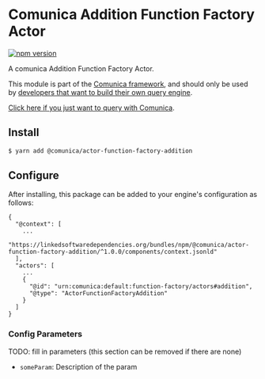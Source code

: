 # Comunica Addition Function Factory Actor

[![npm version](https://badge.fury.io/js/%40comunica%2Factor-function-factory-addition.svg)](https://www.npmjs.com/package/@comunica/actor-function-factory-addition)

A comunica Addition Function Factory Actor.

This module is part of the [Comunica framework](https://github.com/comunica/comunica),
and should only be used by [developers that want to build their own query engine](https://comunica.dev/docs/modify/).

[Click here if you just want to query with Comunica](https://comunica.dev/docs/query/).

## Install

```bash
$ yarn add @comunica/actor-function-factory-addition
```

## Configure

After installing, this package can be added to your engine's configuration as follows:
```text
{
  "@context": [
    ...
    "https://linkedsoftwaredependencies.org/bundles/npm/@comunica/actor-function-factory-addition/^1.0.0/components/context.jsonld"
  ],
  "actors": [
    ...
    {
      "@id": "urn:comunica:default:function-factory/actors#addition",
      "@type": "ActorFunctionFactoryAddition"
    }
  ]
}
```

### Config Parameters

TODO: fill in parameters (this section can be removed if there are none)

* `someParam`: Description of the param
